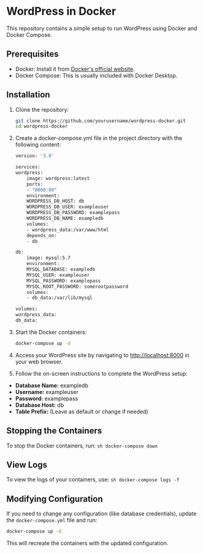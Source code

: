 # WordPress in Docker

This repository contains a simple setup to run WordPress using Docker and Docker Compose.

## Prerequisites

- Docker: Install it from [Docker's official website](https://www.docker.com/products/docker-desktop).
- Docker Compose: This is usually included with Docker Desktop.

## Installation

1. Clone the repository:

   ```sh
   git clone https://github.com/yourusername/wordpress-docker.git
   cd wordpress-docker
   ```

2. Create a docker-compose.yml file in the project directory with the following content:

    ```sh
    version: '3.8'

    services:
    wordpress:
        image: wordpress:latest
        ports:
        - "8000:80"
        environment:
        WORDPRESS_DB_HOST: db
        WORDPRESS_DB_USER: exampleuser
        WORDPRESS_DB_PASSWORD: examplepass
        WORDPRESS_DB_NAME: exampledb
        volumes:
        - wordpress_data:/var/www/html
        depends_on:
        - db

    db:
        image: mysql:5.7
        environment:
        MYSQL_DATABASE: exampledb
        MYSQL_USER: exampleuser
        MYSQL_PASSWORD: examplepass
        MYSQL_ROOT_PASSWORD: somerootpassword
        volumes:
        - db_data:/var/lib/mysql

    volumes:
    wordpress_data:
    db_data:
    ```

3. Start the Docker containers:

    ```sh
    docker-compose up -d
    ```

4. Access your WordPress site by navigating to <http://localhost:8000> in your web browser.

5. Follow the on-screen instructions to complete the WordPress setup:

- **Database Name:** exampledb
- **Username:** exampleuser
- **Password:** examplepass
- **Database Host:** db
- **Table Prefix:** (Leave as default or change if needed)

## Stopping the Containers

To stop the Docker containers, run:
    ```sh
    docker-compose down
    ```

## View Logs

To view the logs of your containers, use:
    ```sh
    docker-compose logs -f
    ```

## Modifying Configuration

If you need to change any configuration (like database credentials), update the `docker-compose.yml` file and run:

```sh
docker-compose up -d
```

This will recreate the containers with the updated configuration.
